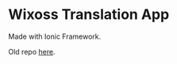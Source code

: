<h1>Wixoss Translation App</h1>

<p>Made with Ionic Framework.</p>

Old repo <a href="https://github.com/WhyNotOnions/Selector-E/">here</a>.